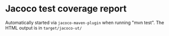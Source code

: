 Jacoco test coverage report
===========================

Automatically started via `jacoco-maven-plugin` when running "mvn test".
The HTML output is in `target/jacoco-ut/`
